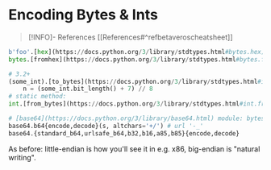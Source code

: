 # Encoding  Bytes & Ints
> [!INFO]- References
> [[References#^refbetaveroscheatsheet]]

```python
b'foo'.[hex](https://docs.python.org/3/library/stdtypes.html#bytes.hex)([sep[, bytes_per_sep]]) # 3.5+
bytes.[fromhex](https://docs.python.org/3/library/stdtypes.html#bytes.fromhex)('666f6f') # 3.0+

# 3.2+
(some_int).[to_bytes](https://docs.python.org/3/library/stdtypes.html#int.to_bytes)(n, 'big'|'little'[, signed=False])
	n = (some_int.bit_length() + 7) // 8
# static method:
int.[from_bytes](https://docs.python.org/3/library/stdtypes.html#int.from_bytes)(some_bytes, 'big'|'little'[, signed=False])

# [base64](https://docs.python.org/3/library/base64.html) module: bytes to bytes (for greppability: b64encode, b64decode)
base64.b64{encode,decode}(s, altchars='+/') # url '-_'
base64.{standard_b64,urlsafe_b64,b32,b16,a85,b85}{encode,decode}
```

As before: little-endian is how you'll see it in e.g. x86, big-endian is "natural writing".